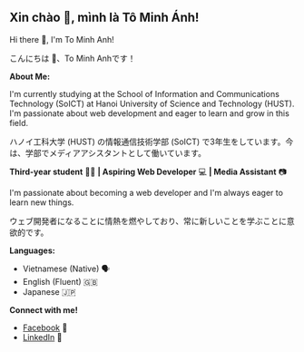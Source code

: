 ## Xin chào 👋, mình là Tô Minh Ánh! 

Hi there 👋, I'm To Minh Anh!

こんにちは 👋、To Minh Anhです！

**About Me:**

I'm currently studying at the School of Information and Communications Technology (SoICT) at Hanoi University of Science and Technology (HUST). I'm passionate about web development and eager to learn and grow in this field.

ハノイ工科大学 (HUST) の情報通信技術学部 (SoICT) で3年生をしています。今は、学部でメディアアシスタントとして働いています。

**Third-year student** 👨‍🎓 **| Aspiring Web Developer** 💻 **| Media Assistant** 📷

I'm passionate about becoming a web developer and I'm always eager to learn new things.

ウェブ開発者になることに情熱を燃やしており、常に新しいことを学ぶことに意欲的です。


**Languages:**

* Vietnamese (Native) 🗣️
* English (Fluent) 🇬🇧
* Japanese 🇯🇵

**Connect with me!** 
*  [Facebook](https://www.facebook.com/ahiru.minhhanhs/) 🔗
*  [LinkedIn](https://www.linkedin.com/in/%C3%A1nh-minh-712545282/) 🔗
